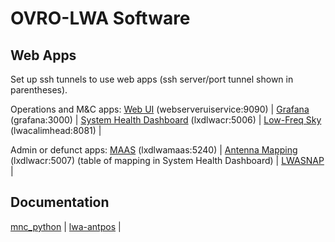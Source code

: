 # OVRO-LWA Software

## Web Apps

Set up ssh tunnels to use web apps (ssh server/port tunnel shown in parentheses).

Operations and M&C apps:
[Web UI](http://localhost:9090) (webserveruiservice:9090) |
[Grafana](http://localhost:3000) (grafana:3000) |
[System Health Dashboard](http://localhost:5006/LWA_dashboard) (lxdlwacr:5006) |
[Low-Freq Sky](http://localhost:8081) (lwacalimhead:8081) |

Admin or defunct apps:
[MAAS](http://localhost:5240) (lxdlwamaas:5240) |
[Antenna Mapping](http://127.0.0.1:5007/?hip.load_uri=%22.%22&hip.filters=%5B%5D&hip.color_by=%22antnum%22&hip.PARALLEL_PLOT.order=%5B%22antnum%22%2C%22pola_fee%22%2C%22polb_fee%22%2C%22arx_address%22%2C%22pola_arx_channel%22%2C%22polb_arx_channel%22%2C%22snap2_hostname%22%2C%22pola_digitizer_channel%22%2C%22polb_digitizer_channel%22%5D) (lxdlwacr:5007) (table of mapping in System Health Dashboard) |
[LWASNAP](http://greghell.github.io/LWASNAP/) |


## Documentation

[mnc_python](https://ovro-lwa.github.io/mnc_python) |
[lwa-antpos](https://ovro-lwa.github.io/lwa-antpos) |
